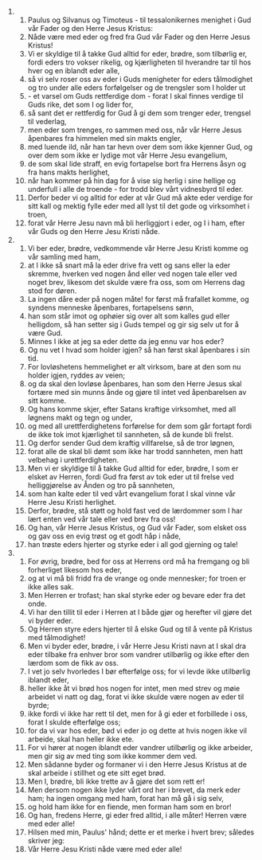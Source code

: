 <ol>
  <li>
    <ol>
      <li>Paulus og Silvanus og Timoteus - til tessalonikernes menighet i Gud vår Fader og den Herre Jesus Kristus:</li>
      <li>Nåde være med eder og fred fra Gud vår Fader og den Herre Jesus Kristus!</li>
      <li>Vi er skyldige til å takke Gud alltid for eder, brødre, som tilbørlig er, fordi eders tro vokser rikelig, og kjærligheten til hverandre tar til hos hver og en iblandt eder alle,</li>
      <li>så vi selv roser oss av eder i Guds menigheter for eders tålmodighet og tro under alle eders forfølgelser og de trengsler som I holder ut</li>
      <li>- et varsel om Guds rettferdige dom - forat I skal finnes verdige til Guds rike, det som I og lider for,</li>
      <li>så sant det er rettferdig for Gud å gi dem som trenger eder, trengsel til vederlag,</li>
      <li>men eder som trenges, ro sammen med oss, når vår Herre Jesus åpenbares fra himmelen med sin makts engler,</li>
      <li>med luende ild, når han tar hevn over dem som ikke kjenner Gud, og over dem som ikke er lydige mot vår Herre Jesu evangelium,</li>
      <li>de som skal lide straff, en evig fortapelse bort fra Herrens åsyn og fra hans makts herlighet,</li>
      <li>når han kommer på hin dag for å vise sig herlig i sine hellige og underfull i alle de troende - for trodd blev vårt vidnesbyrd til eder.</li>
      <li>Derfor beder vi og alltid for eder at vår Gud må akte eder verdige for sitt kall og mektig fylle eder med all lyst til det gode og virksomhet i troen,</li>
      <li>forat vår Herre Jesu navn må bli herliggjort i eder, og I i ham, efter vår Guds og den Herre Jesu Kristi nåde.</li>
    </ol>
  </li>
  <li>
    <ol>
      <li>Vi ber eder, brødre, vedkommende vår Herre Jesu Kristi komme og vår samling med ham,</li>
      <li>at I ikke så snart må la eder drive fra vett og sans eller la eder skremme, hverken ved nogen ånd eller ved nogen tale eller ved noget brev, likesom det skulde være fra oss, som om Herrens dag stod for døren.</li>
      <li>La ingen dåre eder på nogen måte! for først må frafallet komme, og syndens menneske åpenbares, fortapelsens sønn,</li>
      <li>han som står imot og ophøier sig over alt som kalles gud eller helligdom, så han setter sig i Guds tempel og gir sig selv ut for å være Gud.</li>
      <li>Minnes I ikke at jeg sa eder dette da jeg ennu var hos eder?</li>
      <li>Og nu vet I hvad som holder igjen? så han først skal åpenbares i sin tid.</li>
      <li>For lovløshetens hemmelighet er alt virksom, bare at den som nu holder igjen, ryddes av veien;</li>
      <li>og da skal den lovløse åpenbares, han som den Herre Jesus skal fortære med sin munns ånde og gjøre til intet ved åpenbarelsen av sitt komme.</li>
      <li>Og hans komme skjer, efter Satans kraftige virksomhet, med all løgnens makt og tegn og under,</li>
      <li>og med all urettferdighetens forførelse for dem som går fortapt fordi de ikke tok imot kjærlighet til sannheten, så de kunde bli frelst.</li>
      <li>Og derfor sender Gud dem kraftig villfarelse, så de tror løgnen,</li>
      <li>forat alle de skal bli dømt som ikke har trodd sannheten, men hatt velbehag i urettferdigheten.</li>
      <li>Men vi er skyldige til å takke Gud alltid for eder, brødre, I som er elsket av Herren, fordi Gud fra først av tok eder ut til frelse ved helliggjørelse av Ånden og tro på sannheten,</li>
      <li>som han kalte eder til ved vårt evangelium forat I skal vinne vår Herre Jesu Kristi herlighet.</li>
      <li>Derfor, brødre, stå støtt og hold fast ved de lærdommer som I har lært enten ved vår tale eller ved brev fra oss!</li>
      <li>Og han, vår Herre Jesus Kristus, og Gud vår Fader, som elsket oss og gav oss en evig trøst og et godt håp i nåde,</li>
      <li>han trøste eders hjerter og styrke eder i all god gjerning og tale!</li>
    </ol>
  </li>
  <li>
    <ol>
      <li>For øvrig, brødre, bed for oss at Herrens ord må ha fremgang og bli forherliget likesom hos eder,</li>
      <li>og at vi må bli fridd fra de vrange og onde mennesker; for troen er ikke alles sak.</li>
      <li>Men Herren er trofast; han skal styrke eder og bevare eder fra det onde.</li>
      <li>Vi har den tillit til eder i Herren at I både gjør og herefter vil gjøre det vi byder eder.</li>
      <li>Og Herren styre eders hjerter til å elske Gud og til å vente på Kristus med tålmodighet!</li>
      <li>Men vi byder eder, brødre, i vår Herre Jesu Kristi navn at I skal dra eder tilbake fra enhver bror som vandrer utilbørlig og ikke efter den lærdom som de fikk av oss.</li>
      <li>I vet jo selv hvorledes I bør efterfølge oss; for vi levde ikke utilbørlig iblandt eder,</li>
      <li>heller ikke åt vi brød hos nogen for intet, men med strev og møie arbeidet vi natt og dag, forat vi ikke skulde være nogen av eder til byrde;</li>
      <li>ikke fordi vi ikke har rett til det, men for å gi eder et forbillede i oss, forat I skulde efterfølge oss;</li>
      <li>for da vi var hos eder, bød vi eder jo og dette at hvis nogen ikke vil arbeide, skal han heller ikke ete.</li>
      <li>For vi hører at nogen iblandt eder vandrer utilbørlig og ikke arbeider, men gir sig av med ting som ikke kommer dem ved.</li>
      <li>Men sådanne byder og formaner vi i den Herre Jesus Kristus at de skal arbeide i stillhet og ete sitt eget brød.</li>
      <li>Men I, brødre, bli ikke trette av å gjøre det som rett er!</li>
      <li>Men dersom nogen ikke lyder vårt ord her i brevet, da merk eder ham; ha ingen omgang med ham, forat han må gå i sig selv,</li>
      <li>og hold ham ikke for en fiende, men forman ham som en bror!</li>
      <li>Og han, fredens Herre, gi eder fred alltid, i alle måter! Herren være med eder alle!</li>
      <li>Hilsen med min, Paulus' hånd; dette er et merke i hvert brev; således skriver jeg:</li>
      <li>Vår Herre Jesu Kristi nåde være med eder alle!</li>
    </ol>
  </li>
</ol>